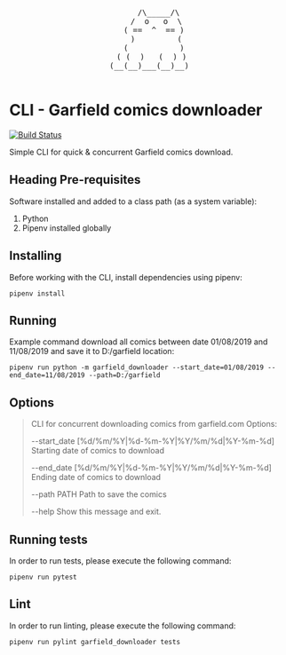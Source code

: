 <div align="center">
<pre>
    /\_____/\
   /  o   o  \
  ( ==  ^  == )
   )         (
  (           )
 ( (  )   (  ) )
(__(__)___(__)__)
         
</pre>
</div>

# CLI - Garfield comics downloader
[![Build Status](https://travis-ci.com/Bartosz-D3V/garfield-downloader.svg?token=tqZyPRhzSnop7iN2Y7Ug&branch=master)](https://travis-ci.com/Bartosz-D3V/garfield-downloader)

Simple CLI for quick & concurrent Garfield comics download.

## Heading Pre-requisites

Software installed and added to a class path (as a system variable):
 1. Python
 2. Pipenv installed globally
 
## Installing
Before working with the CLI, install dependencies using pipenv:

    pipenv install

## Running
Example command download all comics between date 01/08/2019 and 11/08/2019 and save it
to D:/garfield location:

    pipenv run python -m garfield_downloader --start_date=01/08/2019 --end_date=11/08/2019 --path=D:/garfield 

## Options

>   CLI for concurrent downloading comics from garfield.com    Options: 
> 
>   --start_date [%d/%m/%Y|%d-%m-%Y|%Y/%m/%d|%Y-%m-%d]  
>                                   Starting date of comics to download  
>                                   
>   --end_date [%d/%m/%Y|%d-%m-%Y|%Y/%m/%d|%Y-%m-%d]  
>                                   Ending date of comics to download  
>                                   
>   --path PATH                     Path to save the comics  
>   
>   --help                          Show this message and exit.


## Running tests
In order to run tests, please execute the following command:

    pipenv run pytest

## Lint
In order to run linting, please execute the following command:

    pipenv run pylint garfield_downloader tests
